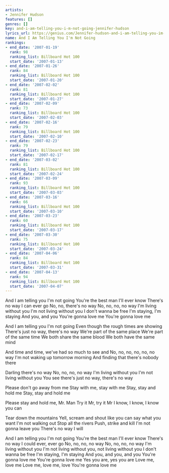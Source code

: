 ```yaml
---
artists:
- Jennifer Hudson
features: []
genres: []
key: and-i-am-telling-you-i-m-not-going-jennifer-hudson
lyrics_url: https://genius.com/Jennifer-hudson-and-i-am-telling-you-im-not-going-lyrics
name: And I Am Telling You I'm Not Going
rankings:
- end_date: '2007-01-19'
  rank: 98
  ranking_list: Billboard Hot 100
  start_date: '2007-01-13'
- end_date: '2007-01-26'
  rank: 84
  ranking_list: Billboard Hot 100
  start_date: '2007-01-20'
- end_date: '2007-02-02'
  rank: 81
  ranking_list: Billboard Hot 100
  start_date: '2007-01-27'
- end_date: '2007-02-09'
  rank: 73
  ranking_list: Billboard Hot 100
  start_date: '2007-02-03'
- end_date: '2007-02-16'
  rank: 79
  ranking_list: Billboard Hot 100
  start_date: '2007-02-10'
- end_date: '2007-02-23'
  rank: 79
  ranking_list: Billboard Hot 100
  start_date: '2007-02-17'
- end_date: '2007-03-02'
  rank: 81
  ranking_list: Billboard Hot 100
  start_date: '2007-02-24'
- end_date: '2007-03-09'
  rank: 93
  ranking_list: Billboard Hot 100
  start_date: '2007-03-03'
- end_date: '2007-03-16'
  rank: 66
  ranking_list: Billboard Hot 100
  start_date: '2007-03-10'
- end_date: '2007-03-23'
  rank: 60
  ranking_list: Billboard Hot 100
  start_date: '2007-03-17'
- end_date: '2007-03-30'
  rank: 75
  ranking_list: Billboard Hot 100
  start_date: '2007-03-24'
- end_date: '2007-04-06'
  rank: 84
  ranking_list: Billboard Hot 100
  start_date: '2007-03-31'
- end_date: '2007-04-13'
  rank: 94
  ranking_list: Billboard Hot 100
  start_date: '2007-04-07'
---
```

And I am telling you
I'm not going
You're the best man I'll ever know
There's no way I can ever go
No, no, there's no way
No, no, no, no way I'm living without you
I'm not living without you
I don't wanna be free
I'm staying, I'm staying
And you, and you
You're gonna love me
You're gonna love me

And I am telling you I'm not going
Even though the rough times are showing
There's just no way, there's no way
We're part of the same place
We're part of the same time
We both share the same blood
We both have the same mind

And time and time, we've had so much to see and
No, no, no, no, no, no way
I'm not waking up tomorrow morning
And finding that there's nobody there

Darling there's no way
No, no, no, no way I'm living without you
I'm not living without you
You see there's just no way, there's no way

Please don't go away from me
Stay with me, stay with me
Stay, stay and hold me
Stay, stay and hold me

Please stay and hold me, Mr. Man
Try it Mr, try it Mr
I know, I know, I know you can

Tear down the mountains
Yell, scream and shout like you can say what you want
I'm not walking out
Stop all the rivers
Push, strike and kill
I'm not gonna leave you
There's no way I will

And I am telling you I'm not going
You're the best man I'll ever know
There's no way I could ever, ever go
No, no, no, no way
No, no, no, no way I'm living without you
I'm not living without you, not living without you
I don't wanna be free
I'm staying, I'm staying
And you, and you, and you
You're gonna love me
You're gonna love me
Yes you are, yes you are
Love me, love me
Love me, love me, love
You're gonna love me
